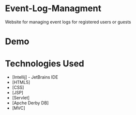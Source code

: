 # Event-Log-Managment
Website for managing event logs for registered users or guests
# Demo
# Technologies Used
* [Intellij] - JetBrains IDE
* [HTML5]
* [CSS]
* [JSP]
* [Servlet]
* [Apche Derby DB]
* [MVC]
